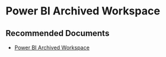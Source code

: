   <properties
	pageTitle="power bi archived workspace"
	description="power bi archived workspace"
	service="microsoft.PowerBIDedicated"
	resource="capacities"
	authors="pjfreitas"
	ms.author="pfreitas"	
	displayOrder="1070"
	selfHelpType="generic"
	supportTopicIds="32628130"
	productPesIds="16334"
	cloudEnvironments="public, MoonCake, fairfax" 
	articleId="cb904a11-4917-667a-dc79-85a43ae1c8b6"
	ownershipId="ASEP_ContentService_Placeholder"
/>

# Power BI Archived Workspace

## **Recommended Documents**

* [Power BI Archived Workspace](https://docs.microsoft.com/power-bi/service-admin-power-bi-archived-workspace)
